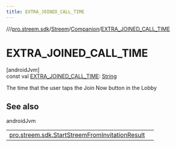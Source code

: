 ```yaml
---
title: EXTRA_JOINED_CALL_TIME
---
```

//[<root>](../../../../index.html)/[pro.streem.sdk](../../index.html)/[Streem](../index.html)/[Companion](index.html)/[EXTRA_JOINED_CALL_TIME](-e-x-t-r-a_-j-o-i-n-e-d_-c-a-l-l_-t-i-m-e.html)



# EXTRA_JOINED_CALL_TIME



[androidJvm]\
const val [EXTRA_JOINED_CALL_TIME](-e-x-t-r-a_-j-o-i-n-e-d_-c-a-l-l_-t-i-m-e.html): [String](https://kotlinlang.org/api/latest/jvm/stdlib/kotlin/-string/index.html)



The time that the user taps the Join Now button in the Lobby



## See also


androidJvm

| | |
|---|---|
| [pro.streem.sdk.StartStreemFromInvitationResult](../../-start-streem-from-invitation-result/index.html) |  |




